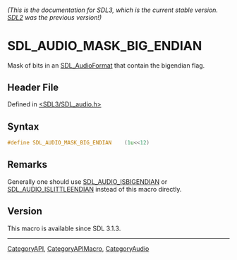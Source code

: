 ###### (This is the documentation for SDL3, which is the current stable version. [SDL2](https://wiki.libsdl.org/SDL2/) was the previous version!)
# SDL_AUDIO_MASK_BIG_ENDIAN

Mask of bits in an [SDL_AudioFormat](SDL_AudioFormat) that contain the bigendian flag.

## Header File

Defined in [<SDL3/SDL_audio.h>](https://github.com/libsdl-org/SDL/blob/main/include/SDL3/SDL_audio.h)

## Syntax

```c
#define SDL_AUDIO_MASK_BIG_ENDIAN    (1u<<12)
```

## Remarks

Generally one should use [SDL_AUDIO_ISBIGENDIAN](SDL_AUDIO_ISBIGENDIAN) or
[SDL_AUDIO_ISLITTLEENDIAN](SDL_AUDIO_ISLITTLEENDIAN) instead of this macro
directly.

## Version

This macro is available since SDL 3.1.3.

----
[CategoryAPI](CategoryAPI), [CategoryAPIMacro](CategoryAPIMacro), [CategoryAudio](CategoryAudio)

